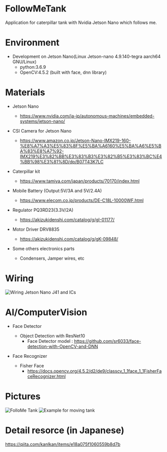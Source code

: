 # FollowMeTank
Application for caterpillar tank with Nvidia Jetson Nano which follows me.

# Environment
* Development on Jetson Nano(Linux Jetson-nano 4.9.140-tegra aarch64 GNU/Linux)
    * python:3.6.9
    * OpenCV:4.5.2 (built with face, dnn library)
# Materials
* Jetson Nano
    * https://www.nvidia.com/ja-jp/autonomous-machines/embedded-systems/jetson-nano/

* CSI Camera for Jetson Nano
    * https://www.amazon.co.jp/Jetson-Nano-IMX219-160-%E8%A7%A3%E5%83%8F%E5%BA%A6160%E5%BA%A6%E5%BA%83%E8%A7%92-IMX219%E3%82%BB%E3%83%B3%E3%82%B5%E3%83%BC%E4%BB%98%E3%81%8D/dp/B07T43K7LC

* Caterpillar kit
    * https://www.tamiya.com/japan/products/70170/index.html

* Mobile Battery (Output:5V/3A and 5V/2.4A)
    * https://www.elecom.co.jp/products/DE-C18L-10000WF.html

* Regulator PQ3RD23(3.3V/2A)
    * https://akizukidenshi.com/catalog/g/gI-01177/

* Motor Driver DRV8835
    * https://akizukidenshi.com/catalog/g/gK-09848/

* Some others electronics parts
    * Condensers, Jamper wires, etc

# Wiring
![Wiring Jetson Nano J41 and ICs](https://github.com/kanlkan/FollowMeTank/blob/main/resource/Wiring_JetsonNano_ICs.png)

# AI/ComputerVision
* Face Detector
    * Object Detection with ResNet10
        * Face Detector model : https://github.com/sr6033/face-detection-with-OpenCV-and-DNN

* Face Recognizer
    * Fisher Face
        * https://docs.opencv.org/4.5.2/d2/de9/classcv_1_1face_1_1FisherFaceRecognizer.html
# Pictures
![FolloMe Tank](https://github.com/kanlkan/FollowMeTank/blob/main/resource/caterpillar.JPG)
![Example for moving tank](https://github.com/kanlkan/FollowMeTank/blob/main/resource/follow_me_tank.gif)

# Detail resorce (in Japanese)
https://qiita.com/kanlkan/items/e18a075f1060559b8d7b
